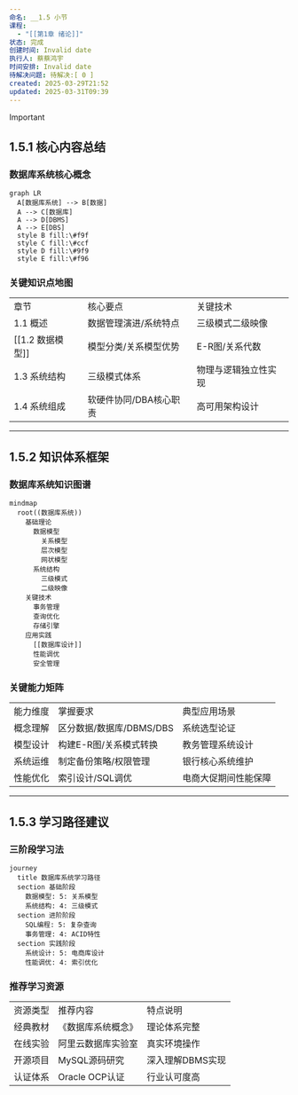 ```yaml
---
命名: __1.5 小节
课程:
  - "[[第1章 绪论]]"
状态: 完成
创建时间: Invalid date
执行人: 蔡蔡鸿宇
时间安排: Invalid date
待解决问题: 待解决:[ 0 ]
created: 2025-03-29T21:52
updated: 2025-03-31T09:39
---
```

> [!important]
## 1.5.1 核心内容总结

### 数据库系统核心概念

```Mermaid
graph LR
  A[数据库系统] --> B[数据]
  A --> C[数据库]
  A --> D[DBMS]
  A --> E[DBS]
  style B fill:\#f9f
  style C fill:\#ccf
  style D fill:\#9f9
  style E fill:\#f96
```

### 关键知识点地图

|   |   |   |
|---|---|---|
|章节|核心要点|关键技术|
|1.1 概述|数据管理演进/系统特点|三级模式二级映像|
|[[1.2 数据模型]]|模型分类/关系模型优势|E-R图/关系代数|
|1.3 系统结构|三级模式体系|物理与逻辑独立性实现|
|1.4 系统组成|软硬件协同/DBA核心职责|高可用架构设计|

---

## 1.5.2 知识体系框架

### 数据库系统知识图谱

```Mermaid
mindmap
  root((数据库系统))
    基础理论
      数据模型
        关系模型
        层次模型
        网状模型
      系统结构
        三级模式
        二级映像
    关键技术
      事务管理
      查询优化
      存储引擎
    应用实践
      [[数据库设计]]
      性能调优
      安全管理
```

### 关键能力矩阵

|   |   |   |
|---|---|---|
|能力维度|掌握要求|典型应用场景|
|概念理解|区分数据/数据库/DBMS/DBS|系统选型论证|
|模型设计|构建E-R图/关系模式转换|教务管理系统设计|
|系统运维|制定备份策略/权限管理|银行核心系统维护|
|性能优化|索引设计/SQL调优|电商大促期间性能保障|

---

## 1.5.3 学习路径建议

### 三阶段学习法

```Mermaid
journey
  title 数据库系统学习路径
  section 基础阶段
    数据模型: 5: 关系模型
    系统结构: 4: 三级模式
  section 进阶阶段
    SQL编程: 5: 复杂查询
    事务管理: 4: ACID特性
  section 实践阶段
    系统设计: 5: 电商库设计
    性能调优: 4: 索引优化
```

### 推荐学习资源

|   |   |   |
|---|---|---|
|资源类型|推荐内容|特点说明|
|经典教材|《数据库系统概念》|理论体系完整|
|在线实验|阿里云数据库实验室|真实环境操作|
|开源项目|MySQL源码研究|深入理解DBMS实现|
|认证体系|Oracle OCP认证|行业认可度高|